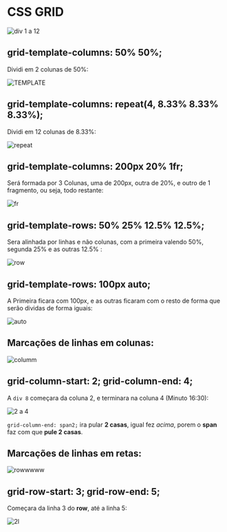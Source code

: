 # CSS GRID
![div 1 a 12](https://user-images.githubusercontent.com/62820033/91472499-e9370d80-e86d-11ea-8916-abf62810d031.png)

## grid-template-columns: 50% 50%;
Dividi em 2 colunas de 50%:

![TEMPLATE](https://user-images.githubusercontent.com/62820033/91473626-8a729380-e86f-11ea-8f27-b7dbd7948c7a.png)


## grid-template-columns: repeat(4, 8.33% 8.33% 8.33%);
Dividi em 12 colunas de 8.33%:

![repeat](https://user-images.githubusercontent.com/62820033/91474224-5055c180-e870-11ea-83f0-832aafb5db3c.png)


## grid-template-columns: 200px 20% 1fr;
Será formada por 3 Colunas, uma de 200px, outra de 20%, e outro de 1 fragmento, ou seja, todo restante:

![fr](https://user-images.githubusercontent.com/62820033/91476665-ab3ce800-e873-11ea-8fc2-319b3587d353.png)


## grid-template-rows: 50% 25% 12.5% 12.5%;
Sera alinhada por linhas e não colunas, com a primeira valendo 50%, segunda 25% e as outras 12.5% :

![row](https://user-images.githubusercontent.com/62820033/91477183-65345400-e874-11ea-9ea1-4cc8199f8bda.png)


## grid-template-rows: 100px auto;
A Primeira ficara com 100px, e as outras ficaram com o resto de forma que serão dividas de forma iguais:

![auto](https://user-images.githubusercontent.com/62820033/91477773-366aad80-e875-11ea-9333-ee217d5f4629.png)

## Marcações de linhas em colunas:
![columm](https://user-images.githubusercontent.com/62820033/91479164-6e72f000-e877-11ea-8830-7ac14056479e.png)


## grid-column-start: 2; grid-column-end: 4;
A `div 8` começara da coluna 2, e terminara na coluna 4 (Minuto 16:30):

![2 a 4](https://user-images.githubusercontent.com/62820033/91478759-cceb9e80-e876-11ea-8b21-4ce842783236.png)

`grid-column-end: span2;` ira pular **2 casas**, igual fez *acima*, porem o **span** faz com que **pule 2 casas**.

## Marcações de linhas em retas:
![rowwwww](https://user-images.githubusercontent.com/62820033/91479351-ada14100-e877-11ea-9815-852ded2af67c.png)


## grid-row-start: 3; grid-row-end: 5;
Começara da linha 3 do **row**, até a linha 5:

![2l](https://user-images.githubusercontent.com/62820033/91479607-12f53200-e878-11ea-9471-6ca5fbc08096.png)


